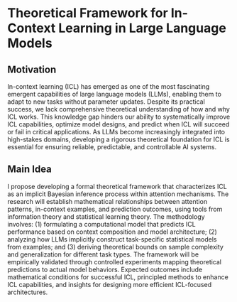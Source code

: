 # Theoretical Framework for In-Context Learning in Large Language Models

## Motivation
In-context learning (ICL) has emerged as one of the most fascinating emergent capabilities of large language models (LLMs), enabling them to adapt to new tasks without parameter updates. Despite its practical success, we lack comprehensive theoretical understanding of how and why ICL works. This knowledge gap hinders our ability to systematically improve ICL capabilities, optimize model designs, and predict when ICL will succeed or fail in critical applications. As LLMs become increasingly integrated into high-stakes domains, developing a rigorous theoretical foundation for ICL is essential for ensuring reliable, predictable, and controllable AI systems.

## Main Idea
I propose developing a formal theoretical framework that characterizes ICL as an implicit Bayesian inference process within attention mechanisms. The research will establish mathematical relationships between attention patterns, in-context examples, and prediction outcomes, using tools from information theory and statistical learning theory. The methodology involves: (1) formulating a computational model that predicts ICL performance based on context composition and model architecture; (2) analyzing how LLMs implicitly construct task-specific statistical models from examples; and (3) deriving theoretical bounds on sample complexity and generalization for different task types. The framework will be empirically validated through controlled experiments mapping theoretical predictions to actual model behaviors. Expected outcomes include mathematical conditions for successful ICL, principled methods to enhance ICL capabilities, and insights for designing more efficient ICL-focused architectures.